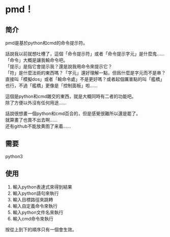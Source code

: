 # pmd！

## 简介

pmd是基於python和cmd的命令提示符。

話說我以前就想吐槽了，這個「命令提示符」或者「命令提示字元」是什麼鬼……   
「命令」大概是讓我輸命令吧。   
「提示」是指它會提示我？還是說我用命令來提示它？     
「符」是什麼法術的東西嗎？「字元」還好理解一點，但爲什麼是字元而不是串？   
直接叫「模擬dos」或者「輸命令處」不是更好嗎？或者起個厲害點的叫「艦橋」也行，不過「艦橋」更像是「控制面板」啦……

這個是python和cmd雜交的東西，就是大概同時有二者的功能吧。   
除了方便以外沒有任何用途……

話說很想畫一個python和cmd百合的，但是感覺很難所以還是罷了。   
就算畫了也賣不出去啊……   
还有github不能放黄图了来着……   

## 需要

python3

## 使用

1. 輸入python表達式來得到結果
2. 輸入python語句來執行 
3. 輸入目標路徑來跳轉 
4. 輸入自定義命令來執行
5. 輸入python文件名來執行
6. 輸入cmd命令來執行

按從上到下的順序只有一個會生效。